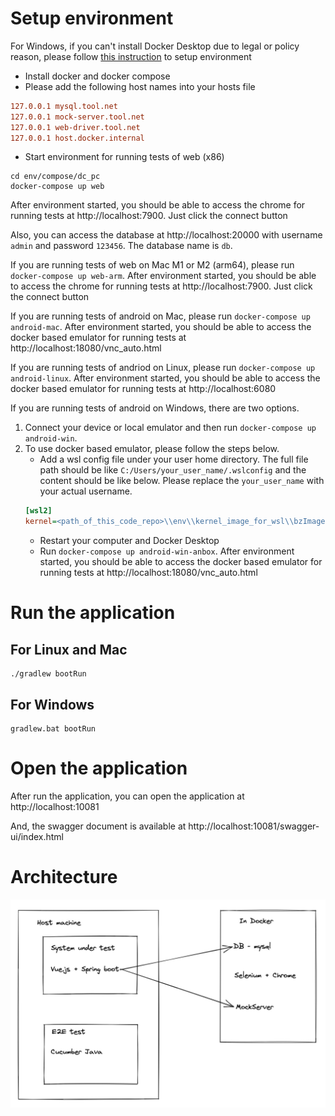 # Setup environment

For Windows, if you can't install Docker Desktop due to legal or policy reason, please
follow [this instruction](windows_without_docker_desktop.md) to setup environment

* Install docker and docker compose
* Please add the following host names into your hosts file

```ini
127.0.0.1 mysql.tool.net
127.0.0.1 mock-server.tool.net
127.0.0.1 web-driver.tool.net
127.0.0.1 host.docker.internal
```

* Start environment for running tests of web (x86)

```shell
cd env/compose/dc_pc
docker-compose up web
```

After environment started, you should be able to access the chrome for running tests at http://localhost:7900. Just click the connect button

Also, you can access the database at http://localhost:20000 with username `admin` and password `123456`. The database name is `db`.

If you are running tests of web on Mac M1 or M2 (arm64), please run `docker-compose up web-arm`. After environment started, you should be able to access the chrome for running tests at http://localhost:7900. Just click the connect button

If you are running tests of android on Mac, please run `docker-compose up android-mac`. After environment started, you should be able to access the docker based emulator for running tests at http://localhost:18080/vnc_auto.html

If you are running tests of andriod on Linux, please run `docker-compose up android-linux`. After environment started,
you should be able to access the docker based emulator for running tests at http://localhost:6080

If you are running tests of android on Windows, there are two options. 
1. Connect your device or local emulator and then run `docker-compose up android-win`.
2. To use docker based emulator, please follow the steps below.
    * Add a wsl config file under your user home directory. The full file path should be like `C:/Users/your_user_name/.wslconfig` and the content should be like below. Please replace the `your_user_name` with your actual username.
    ```ini
    [wsl2]
    kernel=<path_of_this_code_repo>\\env\\kernel_image_for_wsl\\bzImage
    ```
    * Restart your computer and Docker Desktop
    * Run `docker-compose up android-win-anbox`. After environment started, you should be able to access the docker based emulator for running tests at http://localhost:18080/vnc_auto.html

# Run the application

## For Linux and Mac

```shell
./gradlew bootRun
```

## For Windows

```shell
gradlew.bat bootRun
```

# Open the application

After run the application, you can open the application at http://localhost:10081

And, the swagger document is available at http://localhost:10081/swagger-ui/index.html

# Architecture

![](arch.jpg)
